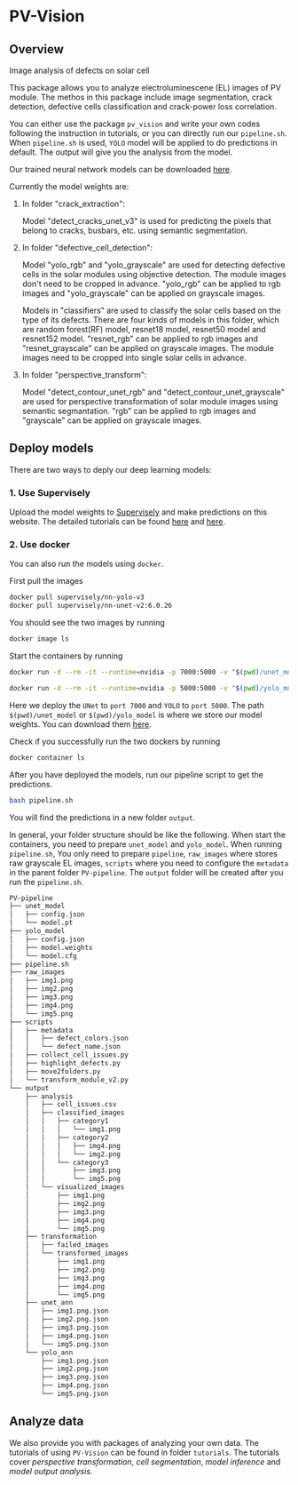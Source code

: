 # PV-Vision

## Overview

 Image analysis of defects on solar cell

This package allows you to analyze electroluminescene (EL) images of PV module. The methos in this package include image segmentation, crack detection, defective cells classification and crack-power loss correlation. 

You can either use the package `pv_vision` and write your own codes following the instruction in tutorials, or you can directly run our `pipeline.sh`. When `pipeline.sh` is used, `YOLO` model will be applied to do predictions in default. The output will give you the analysis from the model.

Our trained neural network models can be downloaded [here](https://drive.google.com/drive/folders/1Xxy2QfqJSXIVszi2vwIFnwPb7xDjZyfG?usp=sharing).

Currently the model weights are: 

1. In folder "crack_extraction":

   Model "detect_cracks_unet_v3" is used for predicting the pixels that belong to cracks, busbars, etc. using semantic segmentation.

2. In folder "defective_cell\_detection":

    Model "yolo\_rgb" and "yolo\_grayscale" are used for detecting defective cells in the solar modules using objective detection. The module images don't need to be cropped in advance. "yolo\_rgb" can be applied to rgb images and "yolo\_grayscale" can be applied on grayscale images.

    Models in "classifiers" are used to classify the solar cells based on the type of its defects. There are four kinds of models in this folder, which are random forest(RF) model, resnet18 model, resnet50 model and resnet152 model. "resnet\_rgb" can be applied to rgb images and "resnet\_grayscale" can be applied on grayscale images. The module images need to be cropped into single solar cells in advance.

3. In folder "perspective_transform":

    Model "detect\_contour\_unet\_rgb" and "detect\_contour\_unet\_grayscale" are used for perspective transformation of solar module images using semantic segmantation. "rgb" can be applied to rgb images and "grayscale" can be applied on grayscale images.

## Deploy models
There are two ways to deply our deep learning models:

### 1. Use Supervisely

Upload the model weights to [Supervisely](https://supervise.ly/) and make predictions on this website. The detailed tutorials can be found [here](https://docs.supervise.ly/) and [here](https://github.com/supervisely/supervisely/blob/master/help/tutorials/04_deploy_neural_net_as_api/deploy-model.md#method-1-through-ui).

### 2. Use docker
You can also run the models using `docker`. 

First pull the images

```bash
docker pull supervisely/nn-yolo-v3
docker pull supervisely/nn-unet-v2:6.0.26
```

You should see the two images by running

```bash
docker image ls
```

Start the containers by running

```bash
docker run -d --rm -it --runtime=nvidia -p 7000:5000 -v "$(pwd)/unet_model:/sly_task_data/model" --env GPU_DEVICE=0 supervisely/nn-unet-v2:6.0.26 python /workdir/src/rest_inference.py

docker run -d --rm -it --runtime=nvidia -p 5000:5000 -v "$(pwd)/yolo_model:/sly_task_data/model" --env GPU_DEVICE=0 supervisely/nn-yolo-v3 python /workdir/src/rest_inference.py
```

Here we deploy the `UNet` to `port 7000` and `YOLO` to `port 5000`.
The path `$(pwd)/unet_model` or `$(pwd)/yolo_model` is where we store our model weights. You can download them [here](https://drive.google.com/drive/folders/1Xxy2QfqJSXIVszi2vwIFnwPb7xDjZyfG?usp=sharing).

Check if you successfully run the two dockers by running

```bash
docker container ls
```

After you have deployed the models, run our pipeline script to get the predictions.

```bash
bash pipeline.sh
```

You will find the predictions in a new folder `output`.

In general, your folder structure should be like the following. When start the containers, you need to prepare `unet_model` and `yolo_model`. When running `pipeline.sh`, You only need to prepare `pipeline`, `raw_images` where stores raw grayscale EL images, `scripts` where you need to configure the `metadata` in the parent folder `PV-pipeline`. The `output` folder will be created after you run the `pipeline.sh`.

```bash
PV-pipeline
├── unet_model
│   ├── config.json
│   └── model.pt
├── yolo_model
│   ├── config.json
│   ├── model.weights
│   └── model.cfg
├── pipeline.sh
├── raw_images
│   ├── img1.png
│   ├── img2.png
│   ├── img3.png
│   ├── img4.png
│   └── img5.png
├── scripts
│   ├── metadata
│   │   ├── defect_colors.json
│   │   └── defect_name.json
│   ├── collect_cell_issues.py
│   ├── highlight_defects.py
│   ├── move2folders.py
│   └── transform_module_v2.py
└── output
    ├── analysis
    │   ├── cell_issues.csv
    │   ├── classified_images
    │   │   ├── category1
    │   │   │   └── img1.png
    │   │   ├── category2
    │   │   │   ├── img4.png
    │   │   │   └── img2.png
    │   │   └── category3
    │   │       ├── img3.png
    │   │       └── img5.png
    │   └── visualized_images
    │       ├── img1.png
    │       ├── img2.png
    │       ├── img3.png
    │       ├── img4.png
    │       └── img5.png
    ├── transformation
    │   ├── failed_images
    │   └── transformed_images
    │       ├── img1.png
    │       ├── img2.png
    │       ├── img3.png
    │       ├── img4.png
    │       └── img5.png
    ├── unet_ann
    │   ├── img1.png.json
    │   ├── img2.png.json
    │   ├── img3.png.json
    │   ├── img4.png.json
    │   └── img5.png.json
    └── yolo_ann
        ├── img1.png.json
        ├── img2.png.json
        ├── img3.png.json
        ├── img4.png.json
        └── img5.png.json

```
## Analyze data
We also provide you with packages of analyzing your own data. The tutorials of using `PV-Vision` can be found in folder `tutorials`. The tutorials cover *perspective transformation*, *cell segmentation*, *model inference* and *model output analysis*. 